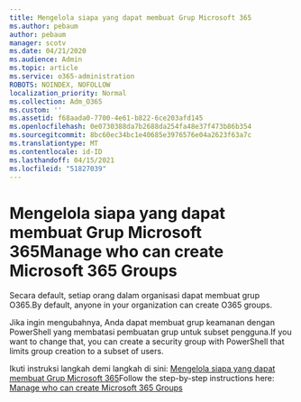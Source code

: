 ```yaml
---
title: Mengelola siapa yang dapat membuat Grup Microsoft 365
ms.author: pebaum
author: pebaum
manager: scotv
ms.date: 04/21/2020
ms.audience: Admin
ms.topic: article
ms.service: o365-administration
ROBOTS: NOINDEX, NOFOLLOW
localization_priority: Normal
ms.collection: Adm_O365
ms.custom: ''
ms.assetid: f68aada0-7700-4e61-b822-6ce203afd145
ms.openlocfilehash: 0e0730388da7b2688da254fa48e37f473b86b354
ms.sourcegitcommit: 8bc60ec34bc1e40685e3976576e04a2623f63a7c
ms.translationtype: MT
ms.contentlocale: id-ID
ms.lasthandoff: 04/15/2021
ms.locfileid: "51827039"
---
```

# <a name="manage-who-can-create-microsoft-365-groups"></a><span data-ttu-id="e3623-102">Mengelola siapa yang dapat membuat Grup Microsoft 365</span><span class="sxs-lookup"><span data-stu-id="e3623-102">Manage who can create Microsoft 365 Groups</span></span>

<span data-ttu-id="e3623-103">Secara default, setiap orang dalam organisasi dapat membuat grup O365.</span><span class="sxs-lookup"><span data-stu-id="e3623-103">By default, anyone in your organization can create O365 groups.</span></span>
  
<span data-ttu-id="e3623-104">Jika ingin mengubahnya, Anda dapat membuat grup keamanan dengan PowerShell yang membatasi pembuatan grup untuk subset pengguna.</span><span class="sxs-lookup"><span data-stu-id="e3623-104">If you want to change that, you can create a security group with PowerShell that limits group creation to a subset of users.</span></span>
  
<span data-ttu-id="e3623-105">Ikuti instruksi langkah demi langkah di sini: [Mengelola siapa yang dapat membuat Grup Microsoft 365](https://docs.microsoft.com/microsoft-365/admin/create-groups/manage-creation-of-groups)</span><span class="sxs-lookup"><span data-stu-id="e3623-105">Follow the step-by-step instructions here: [Manage who can create Microsoft 365 Groups](https://docs.microsoft.com/microsoft-365/admin/create-groups/manage-creation-of-groups)</span></span>
  

